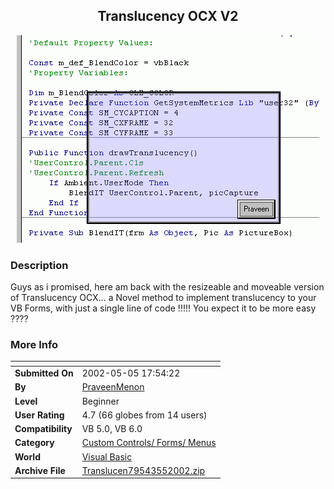 ﻿<div align="center">

## Translucency OCX V2

<img src="PIC200255845432305.GIF">
</div>

### Description

Guys as i promised, here am back with the resizeable and moveable version of Translucency OCX... a Novel method to implement translucency to your VB Forms, with just a single line of code !!!!! You expect it to be more easy ????
 
### More Info
 


<span>             |<span>
---                |---
**Submitted On**   |2002-05-05 17:54:22
**By**             |[PraveenMenon](https://github.com/Planet-Source-Code/PSCIndex/blob/master/ByAuthor/praveenmenon.md)
**Level**          |Beginner
**User Rating**    |4.7 (66 globes from 14 users)
**Compatibility**  |VB 5\.0, VB 6\.0
**Category**       |[Custom Controls/ Forms/  Menus](https://github.com/Planet-Source-Code/PSCIndex/blob/master/ByCategory/custom-controls-forms-menus__1-4.md)
**World**          |[Visual Basic](https://github.com/Planet-Source-Code/PSCIndex/blob/master/ByWorld/visual-basic.md)
**Archive File**   |[Translucen79543552002\.zip](https://github.com/Planet-Source-Code/praveenmenon-translucency-ocx-v2__1-34472/archive/master.zip)








